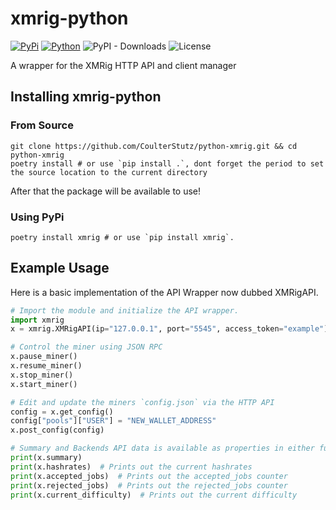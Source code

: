 # xmrig-python
[![PyPi](https://img.shields.io/badge/PyPi-1.1.1-green?labelColor=026ab5&style=flat-square&logo=pypi&logoColor=ffffff&link=https://pypi.org/project/xmrig/)](https://pypi.org/project/xmrig/)
[![Python](https://img.shields.io/badge/Python-%203.9,%203.10,%203.11,%203.12-green?labelColor=026ab5&style=flat-square&logo=pypi&logoColor=ffffff&link=https://pypi.org/project/xmrig/)](https://pypi.org/project/xmrig/)
![PyPI - Downloads](https://img.shields.io/pypi/dm/xmrig?label=PyPI%20Downloads)
![License](https://img.shields.io/github/license/CoulterStutz/python-xmrig?label=License&color=brightgreen)

A wrapper for the XMRig HTTP API and client manager

## Installing xmrig-python

### From Source

```shell
git clone https://github.com/CoulterStutz/python-xmrig.git && cd python-xmrig
poetry install # or use `pip install .`, dont forget the period to set the source location to the current directory
```

After that the package will be available to use!

### Using PyPi

```shell
poetry install xmrig # or use `pip install xmrig`.
```

## Example Usage

Here is a basic implementation of the API Wrapper now dubbed XMRigAPI.

```python
# Import the module and initialize the API wrapper.
import xmrig
x = xmrig.XMRigAPI(ip="127.0.0.1", port="5545", access_token="example")

# Control the miner using JSON RPC
x.pause_miner()
x.resume_miner()
x.stop_miner()
x.start_miner()

# Edit and update the miners `config.json` via the HTTP API
config = x.get_config()
config["pools"]["USER"] = "NEW_WALLET_ADDRESS"
x.post_config(config)

# Summary and Backends API data is available as properties in either full or individual format.
print(x.summary)
print(x.hashrates)  # Prints out the current hashrates
print(x.accepted_jobs)  # Prints out the accepted_jobs counter
print(x.rejected_jobs)  # Prints out the rejected_jobs counter
print(x.current_difficulty)  # Prints out the current difficulty
```
